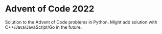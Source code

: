 # Advent of Code 2022

Solution to the Advent of Code problems in Python. Might add solution with C++/Java/JavaScript/Go in the future. 

